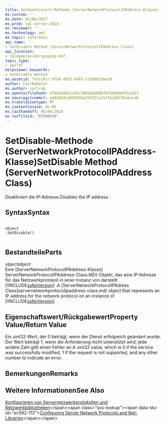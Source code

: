 ```yaml
---
title: Setdeaktiviert-Methode (ServerNetworkProtocolIPAddress-Klasse) | Microsoft-Dokumentation
ms.custom: ''
ms.date: 03/06/2017
ms.prod: sql-server-2014
ms.reviewer: ''
ms.technology: wmi
ms.topic: reference
api_name:
- SetDisable Method (ServerNetworkProtocolIPAddress Class)
api_location:
- sqlmgmproviderxpsp2up.mof
topic_type:
- apiref
helpviewer_keywords:
- SetDisable method
ms.assetid: 7a7cc8cc-9fb8-4bf5-b483-2150d633ee10
author: CarlRabeler
ms.author: carlrab
ms.openlocfilehash: 9fbe928de1144c3065ddabb07bfd48606fdcea51
ms.sourcegitcommit: ad4d92dce894592a259721a1571b1d8736abacdb
ms.translationtype: MT
ms.contentlocale: de-DE
ms.lasthandoff: 08/04/2020
ms.locfileid: "87696630"
---
```

# <a name="setdisable-method-servernetworkprotocolipaddress-class"></a><span data-ttu-id="ec592-102">SetDisable-Methode (ServerNetworkProtocolIPAddress-Klasse)</span><span class="sxs-lookup"><span data-stu-id="ec592-102">SetDisable Method (ServerNetworkProtocolIPAddress Class)</span></span>
  <span data-ttu-id="ec592-103">Deaktiviert die IP-Adresse.</span><span class="sxs-lookup"><span data-stu-id="ec592-103">Disables the IP address.</span></span>  
  
## <a name="syntax"></a><span data-ttu-id="ec592-104">Syntax</span><span class="sxs-lookup"><span data-stu-id="ec592-104">Syntax</span></span>  
  
```  
  
object  
.SetDisable()  
  
```  
  
## <a name="parts"></a><span data-ttu-id="ec592-105">Bestandteile</span><span class="sxs-lookup"><span data-stu-id="ec592-105">Parts</span></span>  
 <span data-ttu-id="ec592-106">*object*</span><span class="sxs-lookup"><span data-stu-id="ec592-106">*object*</span></span>  
 <span data-ttu-id="ec592-107">Eine [ServerNetworkProtocolIPAddress-Klasse] ServerNetworkProtocolIPAddress-Class.MD)-Objekt, das eine IP-Adresse für das Netzwerkprotokoll in einer Instanz von darstellt [!INCLUDE[ssNoVersion](../../../includes/ssnoversion-md.md)] .</span><span class="sxs-lookup"><span data-stu-id="ec592-107">A [ServerNetworkProtocolIPAdress Class]servernetworkprotocolipaddress-class.md) object that represents an IP address for the network protocol on an instance of [!INCLUDE[ssNoVersion](../../../includes/ssnoversion-md.md)].</span></span>  
  
## <a name="property-valuereturn-value"></a><span data-ttu-id="ec592-108">Eigenschaftswert/Rückgabewert</span><span class="sxs-lookup"><span data-stu-id="ec592-108">Property Value/Return Value</span></span>  
 <span data-ttu-id="ec592-109">Ein uint32-Wert, der 0 beträgt, wenn der Dienst erfolgreich geändert wurde. Der Wert beträgt 1, wenn die Anforderung nicht unterstützt wird; jede andere Zahl gibt einen Fehler an.</span><span class="sxs-lookup"><span data-stu-id="ec592-109">A uint32 value, which is 0 if the service was successfully modified, 1 if the request is not supported, and any other number to indicate an error.</span></span>  
  
## <a name="remarks"></a><span data-ttu-id="ec592-110">Bemerkungen</span><span class="sxs-lookup"><span data-stu-id="ec592-110">Remarks</span></span>  
  
## <a name="see-also"></a><span data-ttu-id="ec592-111">Weitere Informationen</span><span class="sxs-lookup"><span data-stu-id="ec592-111">See Also</span></span>  
 <span data-ttu-id="ec592-112">[Konfigurieren von Servernetzwerkprotokollen und Netzwerkbibliotheken](https://msdn.microsoft.com/library/ms177485\(v=sql.100\).aspx)</span><span class="sxs-lookup"><span data-stu-id="ec592-112">[Configuring Server Network Protocols and Net-Libraries](https://msdn.microsoft.com/library/ms177485\(v=sql.100\).aspx)</span></span>  
  
  
